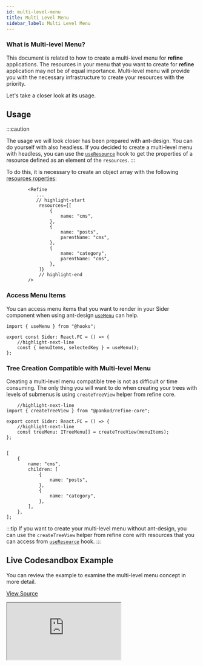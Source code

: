 ```yaml
---
id: multi-level-menu
title: Multi Level Menu
sidebar_label: Multi Level Menu
---
```


### What is Multi-level Menu?

This document is related to how to create a multi-level menu for **refine** applications. The resources in your menu that you want to create for **refine** application may not be of equal importance. Multi-level menu will provide you with the necessary infrastructure to create your resources with the priority.

Let's take a closer look at its usage.

## Usage

:::caution

The usage we will look closer has been prepared with ant-design. You can do yourself with also headless. If you decided to create a multi-level menu with headless, you can use the [`useResource`](/core/hooks/resource/useResource.md) hook to get the properties of a resource defined as an element of the `resources`.
:::

To do this, it is necessary to create an object array with the following [resources roperties](/core/interfaces.md#resourceitemprops):

```tsx title="src/App.tsx"
        <Refine
           ...
           // highlight-start
            resources={[
                {
                    name: "cms",
                },
                {
                    name: "posts",
                    parentName: "cms",
                },
                {
                    name: "category",
                    parentName: "cms",
                },
            ]}
            // highlight-end
        />
```

### Access Menu Items

You can access menu items that you want to render in your Sider component when using ant-design [`useMenu`](/ui-frameworks/antd/hooks/resource/useMenu.md) can help.

```tsx title="src/components/layout/sider/index.tsx"
import { useMenu } from "@hooks";

export const Sider: React.FC = () => {
    //highlight-next-line
    const { menuItems, selectedKey } = useMenu();
};
```

### Tree Creation Compatible with Multi-level Menu

Creating a multi-level menu compatible tree is not as difficult or time consuming. The only thing you will want to do when creating your trees with levels of submenus is using `createTreeView` helper from refine core.

```tsx title="src/components/layout/sider/index.tsx"
    //highlight-next-line
import { createTreeView } from "@pankod/refine-core";

export const Sider: React.FC = () => {
    //highlight-next-line
    const treeMenu: ITreeMenu[] = createTreeView(menuItems);
};
        
```

```tsx title="example output"
[
    {
        name: "cms",
        children: [
            {
                name: "posts",
            },
            {
                name: "category",
            },
        ],
    },
];
```

:::tip
If you want to create your multi-level menu without ant-design, you can use the `createTreeView` helper from refine core with resources that you can access from [`useResource`](/core/hooks/resource/useResource.md) hook.
:::

## Live Codesandbox Example

You can review the example to examine the multi-level menu concept in more detail.

[View Source](https://github.com/pankod/refine/tree/master/examples/multi-level-menu)

<iframe src="https://codesandbox.io/embed/refine-multi-level-menu-example-ur4kq0?autoresize=1&fontsize=14&theme=dark&view=preview"
    style={{width: "100%", height:"80vh", border: "0px", borderRadius: "8px", overflow:"hidden"}}
    title="refine-multi-level-menu-example"
    allow="accelerometer; ambient-light-sensor; camera; encrypted-media; geolocation; gyroscope; hid; microphone; midi; payment; usb; vr; xr-spatial-tracking"
    sandbox="allow-forms allow-modals allow-popups allow-presentation allow-same-origin allow-scripts"
></iframe>